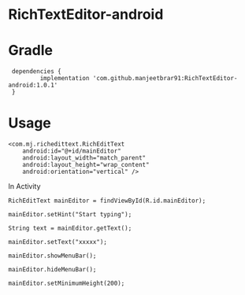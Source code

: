 # RichTextEditor-android

# Gradle

     dependencies {
	         implementation 'com.github.manjeetbrar91:RichTextEditor-android:1.0.1'
     }

# Usage

    <com.mj.richedittext.RichEditText
        android:id="@+id/mainEditor"
        android:layout_width="match_parent"
        android:layout_height="wrap_content"
        android:orientation="vertical" />
In Activity

	RichEditText mainEditor = findViewById(R.id.mainEditor);
        
	mainEditor.setHint("Start typing");
        
	String text = mainEditor.getText();
        
	mainEditor.setText("xxxxx");
        
	mainEditor.showMenuBar();
        
	mainEditor.hideMenuBar();
        
	mainEditor.setMinimumHeight(200);
